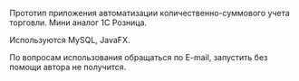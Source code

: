 Прототип приложения автоматизации количественно-суммового учета торговли. Мини аналог 1С Розница.

Используются MySQL, JavaFX.

По вопросам использования обращаться по E-mail, запустить без помощи автора не получится.

